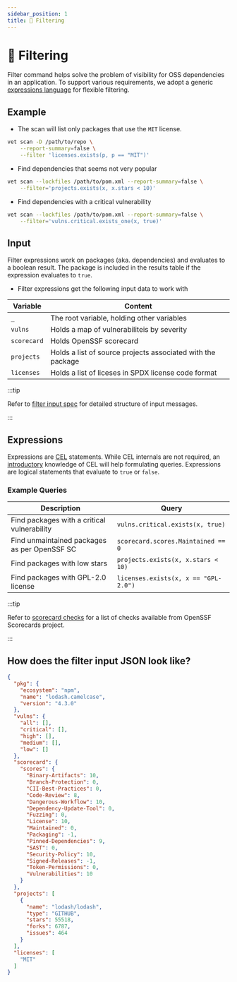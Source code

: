 ```yaml
---
sidebar_position: 1
title: 🔎 Filtering
---
```


# 🔎 Filtering

Filter command helps solve the problem of visibility for OSS dependencies in an application. To support various requirements, we adopt a generic [expressions language](https://github.com/google/cel-spec) for flexible filtering.

## Example

- The scan will list only packages that use the `MIT` license.

```bash
vet scan -D /path/to/repo \
    --report-summary=false \
    --filter 'licenses.exists(p, p == "MIT")'
```

- Find dependencies that seems not very popular

```bash
vet scan --lockfiles /path/to/pom.xml --report-summary=false \
    --filter='projects.exists(x, x.stars < 10)'
```

- Find dependencies with a critical vulnerability

```bash
vet scan --lockfiles /path/to/pom.xml --report-summary=false \
    --filter='vulns.critical.exists_one(x, true)'
```

## Input

Filter expressions work on packages (aka. dependencies) and evaluates to a boolean result. The package is included in the results table if the expression evaluates to `true`.

- Filter expressions get the following input data to work with

| Variable    | Content                                                     |
|-------------|-------------------------------------------------------------|
| `_`         | The root variable, holding other variables                  |
| `vulns`     | Holds a map of vulnerabiliteis by severity                  |
| `scorecard` | Holds OpenSSF scorecard                                     |
| `projects`  | Holds a list of source projects associated with the package |
| `licenses`  | Holds a list of liceses in SPDX license code format         |

:::tip

Refer to [filter input spec](https://github.com/safedep/vet/blob/main/api/filter_input_spec.proto) for detailed structure of input messages.

:::

## Expressions

Expressions are [CEL](https://github.com/google/cel-spec) statements. While
CEL internals are not required, an [introductory](https://github.com/google/cel-spec/blob/master/doc/intro.md)
knowledge of CEL will help formulating queries. Expressions are logical
statements that evaluate to `true` or `false`.

### Example Queries

| Description                                  | Query                                |
|----------------------------------------------|--------------------------------------|
| Find packages with a critical vulnerability  | `vulns.critical.exists(x, true)`     |
| Find unmaintained packages as per OpenSSF SC | `scorecard.scores.Maintained == 0`   |
| Find packages with low stars                 | `projects.exists(x, x.stars < 10)`   |
| Find packages with GPL-2.0 license           | `licenses.exists(x, x == "GPL-2.0")`

:::tip

Refer to [scorecard checks](https://github.com/ossf/scorecard#checks-1) for a list of checks available from OpenSSF Scorecards project.

:::

## How does the filter input JSON look like?

```json
{
  "pkg": {
    "ecosystem": "npm",
    "name": "lodash.camelcase",
    "version": "4.3.0"
  },
  "vulns": {
    "all": [],
    "critical": [],
    "high": [],
    "medium": [],
    "low": []
  },
  "scorecard": {
    "scores": {
      "Binary-Artifacts": 10,
      "Branch-Protection": 0,
      "CII-Best-Practices": 0,
      "Code-Review": 8,
      "Dangerous-Workflow": 10,
      "Dependency-Update-Tool": 0,
      "Fuzzing": 0,
      "License": 10,
      "Maintained": 0,
      "Packaging": -1,
      "Pinned-Dependencies": 9,
      "SAST": 0,
      "Security-Policy": 10,
      "Signed-Releases": -1,
      "Token-Permissions": 0,
      "Vulnerabilities": 10
    }
  },
  "projects": [
    {
      "name": "lodash/lodash",
      "type": "GITHUB",
      "stars": 55518,
      "forks": 6787,
      "issues": 464
    }
  ],
  "licenses": [
    "MIT"
  ]
}
```
